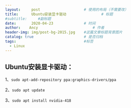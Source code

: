 ```yaml
---
layout:     post   				    # 使用的布局（不需要改）
title:      Ubuntu安装显卡驱动				# 标题 
#subtitle:     #副标题
date:       2020-04-23 				# 时间
author:    Ancy 						# 作者
header-img: img/post-bg-2015.jpg 	#这篇文章标题背景图片
catalog: true 						# 是否归档
tags:								#标签
  - Linux
---
```


## Ubuntu安装显卡驱动：

1、`sudo apt-add-repository ppa:graphics-drivers/ppa`

2、`sudo apt update`

3、`sudo apt install nvidia-418`